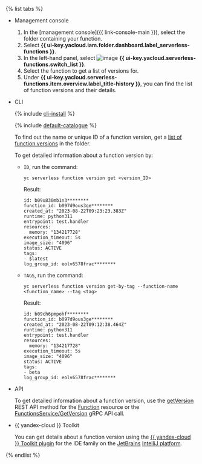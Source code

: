 {% list tabs %}

- Management console

   1. In the [management console]({{ link-console-main }}), select the folder containing your function.
   1. Select **{{ ui-key.yacloud.iam.folder.dashboard.label_serverless-functions }}**.
   1. In the left-hand panel, select ![image](../../_assets/functions/functions.svg) **{{ ui-key.yacloud.serverless-functions.switch_list }}**.
   1. Select the function to get a list of versions for.
   1. Under **{{ ui-key.yacloud.serverless-functions.item.overview.label_title-history }}**, you can find the list of function versions and their details.

- CLI

   {% include [cli-install](../cli-install.md) %}

   {% include [default-catalogue](../default-catalogue.md) %}

   To find out the name or unique ID of a function version, get a [list of function versions](../../functions/operations/function/version-list.md) in the folder.

   To get detailed information about a function version by:

   * `ID`, run the command:
      ```
      yc serverless function version get <version_ID>
      ```
      Result:

      ```
      id: b09u830mb1n3********
      function_id: b097d9ous3ge********
      created_at: "2023-08-22T09:23:23.383Z"
      runtime: python311
      entrypoint: test.handler
      resources:
        memory: "134217728"
      execution_timeout: 5s
      image_size: "4096"
      status: ACTIVE
      tags:
      - $latest
      log_group_id: eolv6578frac********
      ```

   * `TAGS`, run the command:
      ```
      yc serverless function version get-by-tag --function-name <function_name> --tag <tag>
      ```
      Result:

      ```
      id: b09ch6pmpohf********
      function_id: b097d9ous3ge********
      created_at: "2023-08-22T09:12:38.464Z"
      runtime: python311
      entrypoint: test.handler
      resources:
        memory: "134217728"
      execution_timeout: 5s
      image_size: "4096"
      status: ACTIVE
      tags:
      - beta
      log_group_id: eolv6578frac********
      ```

- API

   To get detailed information about a function version, use the [getVersion](../../functions/functions/api-ref/Function/getVersion.md) REST API method for the [Function](../../functions/functions/api-ref/Function/index.md) resource or the [FunctionsService/GetVersion](../../functions/functions/api-ref/grpc/function_service.md#GetVersion) gRPC API call.


- {{ yandex-cloud }} Toolkit

   You can get details about a function version using the [{{ yandex-cloud }} Toolkit plugin](https://github.com/yandex-cloud/ide-plugin-jetbrains/blob/master/README.en.md) for the IDE family on the [JetBrains](https://www.jetbrains.com/) [IntelliJ platform](https://www.jetbrains.com/opensource/idea/).


{% endlist %}
